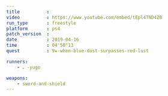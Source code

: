 ```yaml
---
title          :
video          : https://www.youtube.com/embed/tEpl4TND4Z8
run_type       : freestyle
platform       : ps4
patch_version  : 
date           : 2019-04-16
time           : 04'50"13
quest          : 9★-when-blue-dust-surpasses-red-lust

runners:
    - 。-yugo

weapons:
    - sword-and-shield
---
```

